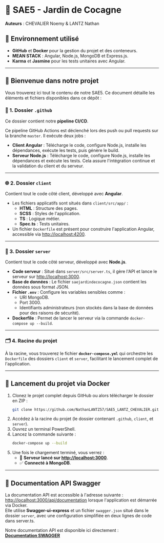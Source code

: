# 🌱 SAE5 - Jardin de Cocagne  
**Auteurs** : CHEVALIER Noemy & LANTZ Nathan  

## 🚀 Environnement utilisé  
- **GitHub** et **Docker** pour la gestion du projet et des conteneurs.  
- **MEAN STACK** : Angular, Node.js, MongoDB et Express.js.  
- **Karma** et **Jasmine** pour les tests unitaires avec Angular.  

---

## 🎉 Bienvenue dans notre projet  
Vous trouverez ici tout le contenu de notre SAE5. Ce document détaille les éléments et fichiers disponibles dans ce dépôt :  

### 📂 1. Dossier `.github`  
Ce dossier contient notre **pipeline CI/CD**.  

Ce pipeline GitHub Actions est déclenché lors des push ou pull requests sur la branche `master`. Il exécute deux jobs :  
- **Client Angular** : Télécharge le code, configure Node.js, installe les dépendances, exécute les tests, puis génère le build.  
- **Serveur Node.js** : Télécharge le code, configure Node.js, installe les dépendances et exécute les tests.
Cela assure l'intégration continue et la validation du client et du serveur.

---

### 🌐 2. Dossier `client`  
Contient tout le code côté client, développé avec **Angular**.  

- Les fichiers applicatifs sont situés dans `client/src/app/` :  
  - **HTML** : Structure des pages.  
  - **SCSS** : Styles de l'application.  
  - **TS** : Logique métier.  
  - **Spec.ts** : Tests unitaires.  
- Un fichier `Dockerfile` est présent pour construire l'application Angular, accessible via [http://localhost:4200](http://localhost:4200).  

---

### 🔧 3. Dossier `server`  
Contient tout le code côté serveur, développé avec **Node.js**.  

- **Code serveur** : Situé dans `server/src/server.ts`, il gère l'API et lance le serveur sur [http://localhost:3000](http://localhost:3000).  
- **Base de données** : Le fichier `saejardindecocagne.json` contient les données sous format JSON.  
- **Fichier `.env`** : Configure les variables sensibles comme :  
  - URI MongoDB.  
  - Port 3000.  
  - Identifiants administrateurs (non stockés dans la base de données pour des raisons de sécurité).  
- **Dockerfile** : Permet de lancer le serveur via la commande `docker-compose up --build`.  

---

### 🗂️ 4. Racine du projet  
À la racine, vous trouverez le fichier **`docker-compose.yml`** qui orchestre les `Dockerfile` des dossiers `client` et `server`, facilitant le lancement complet de l'application.  

---

## 🐳 Lancement du projet via Docker

1. Clonez le projet complet depuis GitHub ou alors télécharger le dossier en ZIP :  
   ```bash
   git clone https://github.com/NathanLANTZ57/SAE5_LANTZ_CHEVALIER.git
   ```
2. Accédez à la racine du projet (le dossier contenant `.github`, `client`, et `server`).  
3. Ouvrez un terminal PowerShell.  
4. Lancez la commande suivante :  
   ```bash
   docker-compose up --build
   ```
5. Une fois le chargement terminé, vous verrez :  
   - 🚀 **Serveur lancé sur [http://localhost:3000](http://localhost:3000)**.  
   - ✅ **Connecté à MongoDB**.  

---

## 📖 Documentation API Swagger

La documentation API est accessible à l'adresse suivante : [http://localhost:3000/api/documentation](http://localhost:3000/api/documentation) lorsque l'application est démarrée via Docker.  
Elle utilise **Swagger-ui-express** et un fichier `swagger.json` situé dans le dossier `server`, avec une configuration simplifiée en deux lignes de code dans server.ts.

Notre documentation API est disponible ici directement :  
[**Documentation SWAGGER**](https://app.swaggerhub.com/apis-docs/NATHANLANTZ57560/SAE5/1.0.0)

